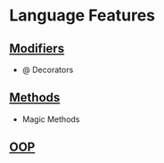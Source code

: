 # Language Features

## [Modifiers](Modifier/README.md)
* @ Decorators
## [Methods](Method/README.md)
* Magic Methods

## [OOP](/OOP/README.md)
